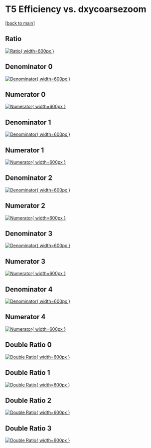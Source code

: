 # T5 Efficiency vs. dxycoarsezoom

[[back to main](./)]



## Ratio

[![Ratio](../mtv/var/T5_loweta_321_-1_eff_dxycoarsezoom.png){ width=600px }](../mtv/var/T5_loweta_321_-1_eff_dxycoarsezoom.pdf)

## Denominator 0

[![Denominator](../mtv/den/T5_loweta_321_-1_eff_dxycoarsezoom_den0.png){ width=600px }](../mtv/den/T5_loweta_321_-1_eff_dxycoarsezoom_den0.pdf)

## Numerator 0

[![Numerator](../mtv/num/T5_loweta_321_-1_eff_dxycoarsezoom_num0.png){ width=600px }](../mtv/num/T5_loweta_321_-1_eff_dxycoarsezoom_num0.pdf)

## Denominator 1

[![Denominator](../mtv/den/T5_loweta_321_-1_eff_dxycoarsezoom_den1.png){ width=600px }](../mtv/den/T5_loweta_321_-1_eff_dxycoarsezoom_den1.pdf)

## Numerator 1

[![Numerator](../mtv/num/T5_loweta_321_-1_eff_dxycoarsezoom_num1.png){ width=600px }](../mtv/num/T5_loweta_321_-1_eff_dxycoarsezoom_num1.pdf)

## Denominator 2

[![Denominator](../mtv/den/T5_loweta_321_-1_eff_dxycoarsezoom_den2.png){ width=600px }](../mtv/den/T5_loweta_321_-1_eff_dxycoarsezoom_den2.pdf)

## Numerator 2

[![Numerator](../mtv/num/T5_loweta_321_-1_eff_dxycoarsezoom_num2.png){ width=600px }](../mtv/num/T5_loweta_321_-1_eff_dxycoarsezoom_num2.pdf)

## Denominator 3

[![Denominator](../mtv/den/T5_loweta_321_-1_eff_dxycoarsezoom_den3.png){ width=600px }](../mtv/den/T5_loweta_321_-1_eff_dxycoarsezoom_den3.pdf)

## Numerator 3

[![Numerator](../mtv/num/T5_loweta_321_-1_eff_dxycoarsezoom_num3.png){ width=600px }](../mtv/num/T5_loweta_321_-1_eff_dxycoarsezoom_num3.pdf)

## Denominator 4

[![Denominator](../mtv/den/T5_loweta_321_-1_eff_dxycoarsezoom_den4.png){ width=600px }](../mtv/den/T5_loweta_321_-1_eff_dxycoarsezoom_den4.pdf)

## Numerator 4

[![Numerator](../mtv/num/T5_loweta_321_-1_eff_dxycoarsezoom_num4.png){ width=600px }](../mtv/num/T5_loweta_321_-1_eff_dxycoarsezoom_num4.pdf)

## Double Ratio 0

[![Double Ratio](../mtv/ratio/T5_loweta_321_-1_eff_dxycoarsezoom_ratio0.png){ width=600px }](../mtv/ratio/T5_loweta_321_-1_eff_dxycoarsezoom_ratio0.pdf)

## Double Ratio 1

[![Double Ratio](../mtv/ratio/T5_loweta_321_-1_eff_dxycoarsezoom_ratio1.png){ width=600px }](../mtv/ratio/T5_loweta_321_-1_eff_dxycoarsezoom_ratio1.pdf)

## Double Ratio 2

[![Double Ratio](../mtv/ratio/T5_loweta_321_-1_eff_dxycoarsezoom_ratio2.png){ width=600px }](../mtv/ratio/T5_loweta_321_-1_eff_dxycoarsezoom_ratio2.pdf)

## Double Ratio 3

[![Double Ratio](../mtv/ratio/T5_loweta_321_-1_eff_dxycoarsezoom_ratio3.png){ width=600px }](../mtv/ratio/T5_loweta_321_-1_eff_dxycoarsezoom_ratio3.pdf)

